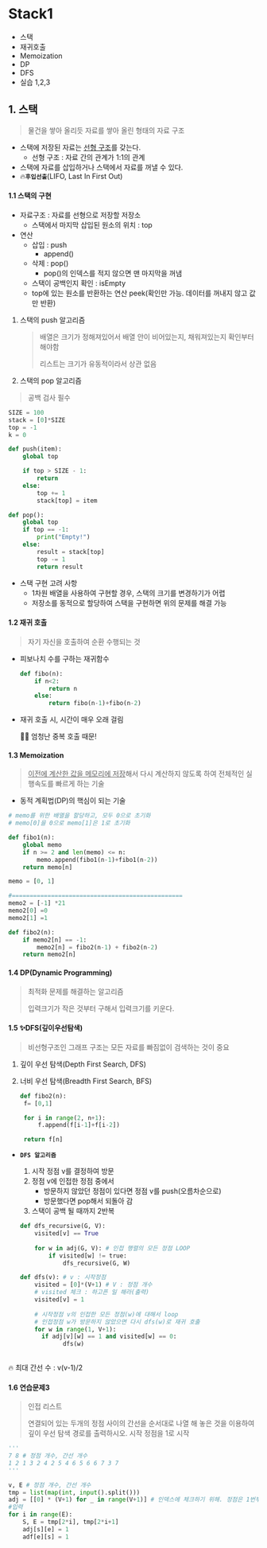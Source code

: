 # Stack1

- 스택
- 재귀호출
- Memoization
- DP
- DFS
- 실습 1,2,3



## 1. 스택

> 물건을 쌓아 올리듯 자료를 쌓아 올린 형태의 자료 구조

- 스택에 저장된 자료는 <u>선형 구조</u>를 갖는다.
  - 선형 구조 : 자료 간의 관계가 1:1의 관계
- 스택에 자료를 삽입하거나 스택에서 자료를 꺼낼 수 있다.
- 🔥**`후입선출`**(LIFO, Last In First Out)



#### 1.1  스택의 구현

- 자료구조 : 자료를 선형으로 저장할 저장소
  - 스택에서 마지막 삽입된 원소의 위치 : top
- 연산
  - 삽입 : push
    - append()
  - 삭제 : pop() 
    - pop()의 인덱스를 적지 않으면 맨 마지막을 꺼냄
  - 스택이 공백인지 확인 : isEmpty
  - top에 있는 원소를 반환하는 연산 peek(확인만 가능. 데이터를 꺼내지 않고 값만 반환)



1. 스택의 push 알고리즘

   > 배열은 크기가 정해져있어서 배열 안이 비어있는지, 채워져있는지 확인부터 해야함
   >
   > 리스트는 크기가 유동적이라서 상관 없음

2.  스택의 pop 알고리즘

   > 공백 검사 필수

   ```python
   SIZE = 100
   stack = [0]*SIZE
   top = -1
   k = 0
   
   def push(item):
       global top
   
       if top > SIZE - 1:
           return
       else:
           top += 1
           stack[top] = item
   
   def pop():
       global top
       if top == -1:
           print("Empty!")
       else:
           result = stack[top]
           top -= 1
           return result
   ```

   

- 스택 구현 고려 사항
  - 1차원 배열을 사용하여 구현할 경우, 스택의 크기를 변경하기가 어렵
  - 저장소를 동적으로 할당하여 스택을 구현하면 위의 문제를 해결 가능



#### 1.2 재귀 호출

> 자기 자신을 호출하여 순환 수행되는 것

- 피보나치 수를 구하는 재귀함수

  ```python
  def fibo(n):
      if n<2:
          return n
      else:
          return fibo(n-1)+fibo(n-2)
  ```

- 재귀 호출 시, 시간이 매우 오래 걸림

  🤷‍♀️ 엄청난 중복 호출 때문!

  

#### 1.3 Memoization

> <u>이전에 계산한 값을 메모리에 저장</u>해서 다시 계산하지 않도록 하여 전체적인 실행속도를 빠르게 하는 기술

-  동적 계획법(DP)의 핵심이 되는 기술

```python
# memo를 위한 배열을 할당하고, 모두 0으로 초기화
# memo[0]을 0으로 memo[1]은 1로 초기화

def fibo1(n):
    global memo
    if n >= 2 and len(memo) <= n:
        memo.append(fibo1(n-1)+fibo1(n-2))
    return memo[n]

memo = [0, 1]

#================================================
memo2 = [-1] *21
memo2[0] =0
memo2[1] =1

def fibo2(n):
    if memo2[n] == -1:
        memo2[n] = fibo2(n-1) + fibo2(n-2)
    return memo2[n]
```



#### 1.4 DP(Dynamic Programming)

> 최적화 문제를 해결하는 알고리즘
>
> 입력크기가 작은 것부터 구해서 입력크기를 키운다.



#### 1.5 ✨DFS(깊이우선탐색)

> 비선형구조인 그래프 구조는 모든 자료를 빠짐없이 검색하는 것이 중요

1. 깊이 우선 탐색(Depth First Search, DFS)

2. 너비 우선 탐색(Breadth First Search, BFS)

   ```python
   def fibo2(n):
   	f= [0,1]
   
   	for i in range(2, n+1):
   		f.append(f[i-1]+f[i-2])
   
   	return f[n]
   ```

   

- **`DFS 알고리즘`**
  1. 시작 정점 v를 결정하여 방문
  2. 정점 v에 인접한 정점 중에서 
     - 방문하지 않았던 정점이 있다면 정점 v를 push(오름차순으로)
     - 방문했다면 pop해서 되돌아 감
  3.  스택이 공백 될 때까지 2반복
  
  ```python
  def dfs_recursive(G, V):
      visited[v] == True
      
      for w in adj(G, V): # 인접 행렬의 모든 정점 LOOP
          if visited[w] != true:
              dfs_recursive(G, W)
  ```
  
  ```python
  def dfs(v): # v : 시작정점
      visited = [0]*(V+1) # V : 정점 개수
      # visited 체크 : 하고픈 일 해라(출력)
      visited[v] = 1
      
      # 시작정점 v의 인접한 모든 정점(w)에 대해서 loop
      # 인접정점 w가 방문하지 않았으면 다시 dfs(w)로 재귀 호출
      for w in range(1, V+1):
      	if adj[v][w] == 1 and visited[w] == 0:
              dfs(w)
              
  ```
  
  

🔥 최대 간선 수 : v(v-1)/2



#### 1.6 연습문제3

> 인접 리스트
>
> 연결되어 있는 두개의 정점 사이의 간선을 순서대로 나열 해 놓은 것을 이용하여 깊이 우선 탐색 경로를 출력하시오. 시작 정점을 1로 시작

```python
'''
7 8 # 정점 개수, 간선 개수
1 2 1 3 2 4 2 5 4 6 5 6 6 7 3 7
'''

v, E # 정점 개수, 간선 개수
tmp = list(map(int, input().split()))
adj = [[0] * (V+1) for _ in range(V+1)] # 인덱스에 체크하기 위해. 정점은 1번부터 7번까지
#입력
for i in range(E):
    S, E = tmp[2*i], tmp[2*i+1]
    adj[s][e] = 1
    adf[e][s] = 1
```

